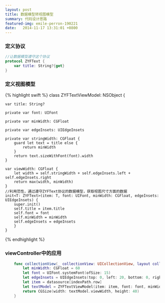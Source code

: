 ```yaml
---
layout: post
title: 数据模型转视图模型
summary: 代码设计思路
featured-img: emile-perron-190221
date:   2014-11-17 13:31:01 +0800
---
```

### 定义协议

```swift
//让数据模型遵守这个协议
protocol ZYFText {
    var title: String?{get}
}
```
### 定义视图模型
{% highlight swift %}
class ZYFTextViewModel: NSObject {

    var title: String?

    private var font: UIFont

    private var minWidth: CGFloat

    private var edgeInsets: UIEdgeInsets

    private var stringWidth: CGFloat {
        guard let text = title else {
            return minWidth
        }
        return text.sizeWithFont(font).width
    }

    var viewWidth: CGFloat {
        let width = self.stringWidth + self.edgeInsets.left + self.edgeInsets.right
        return max(width, minWidth)
    }
    //利用范性，通过遵守ZYFText协议的数据模型，获取视图尺寸方面的数据
    init<T: ZYFText>(item: T, font: UIFont, minWidth: CGFloat, edgeInsets: UIEdgeInsets) {
        super.init()
        self.title = item.title
        self.font = font
        self.minWidth = minWidth
        self.edgeInsets = edgeInsets
        }
    }
{% endhighlight %}

### viewController中的应用

```swift
    func collectionView(_ collectionView: UICollectionView, layout collectionViewLayout: UICollectionViewLayout, sizeForItemAt indexPath: IndexPath) -> CGSize {
        let minWidth: CGFloat = 60
        let font = UIFont.systemFont(ofSize: 15)
        let edgeInsets = UIEdgeInsets(top: 0, left: 20, bottom: 0, right: 20)
        let item = datasource[indexPath.row]
        let textModel = ZYFTextViewModel(item: item, font: font, minWidth: minWidth, edgeInsets: edgeInsets)
        return CGSize(width: textModel.viewWidth, height: 40)
    }
```
